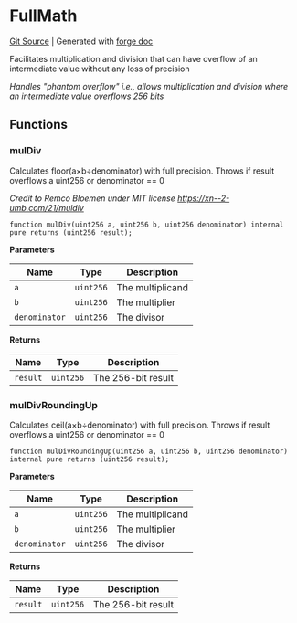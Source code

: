# FullMath
[Git Source](https://github.com/uniswap/v4-core/blob/1141642f8ba4665a50660886a8a8401526677045/src/libraries/FullMath.sol)
| Generated with [forge doc](https://book.getfoundry.sh/reference/forge/forge-doc)

Facilitates multiplication and division that can have overflow of an intermediate value without any loss of precision

*Handles "phantom overflow" i.e., allows multiplication and division where an intermediate value overflows 256 bits*


## Functions
### mulDiv

Calculates floor(a×b÷denominator) with full precision. Throws if result overflows a uint256 or denominator == 0

*Credit to Remco Bloemen under MIT license https://xn--2-umb.com/21/muldiv*


```solidity
function mulDiv(uint256 a, uint256 b, uint256 denominator) internal pure returns (uint256 result);
```
**Parameters**

|Name|Type|Description|
|----|----|-----------|
|`a`|`uint256`|The multiplicand|
|`b`|`uint256`|The multiplier|
|`denominator`|`uint256`|The divisor|

**Returns**

|Name|Type|Description|
|----|----|-----------|
|`result`|`uint256`|The 256-bit result|


### mulDivRoundingUp

Calculates ceil(a×b÷denominator) with full precision. Throws if result overflows a uint256 or denominator == 0


```solidity
function mulDivRoundingUp(uint256 a, uint256 b, uint256 denominator) internal pure returns (uint256 result);
```
**Parameters**

|Name|Type|Description|
|----|----|-----------|
|`a`|`uint256`|The multiplicand|
|`b`|`uint256`|The multiplier|
|`denominator`|`uint256`|The divisor|

**Returns**

|Name|Type|Description|
|----|----|-----------|
|`result`|`uint256`|The 256-bit result|


